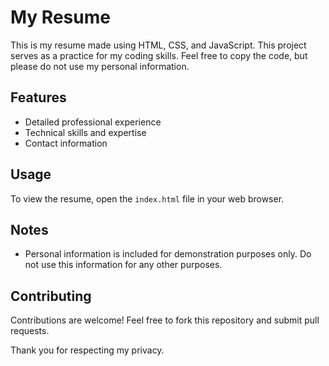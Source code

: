 # My Resume

This is my resume made using HTML, CSS, and JavaScript. This project serves as a practice for my coding skills. Feel free to copy the code, but please do not use my personal information.

## Features
- Detailed professional experience
- Technical skills and expertise
- Contact information

## Usage
To view the resume, open the `index.html` file in your web browser.

## Notes
- Personal information is included for demonstration purposes only. Do not use this information for any other purposes.

## Contributing
Contributions are welcome! Feel free to fork this repository and submit pull requests.

Thank you for respecting my privacy.

